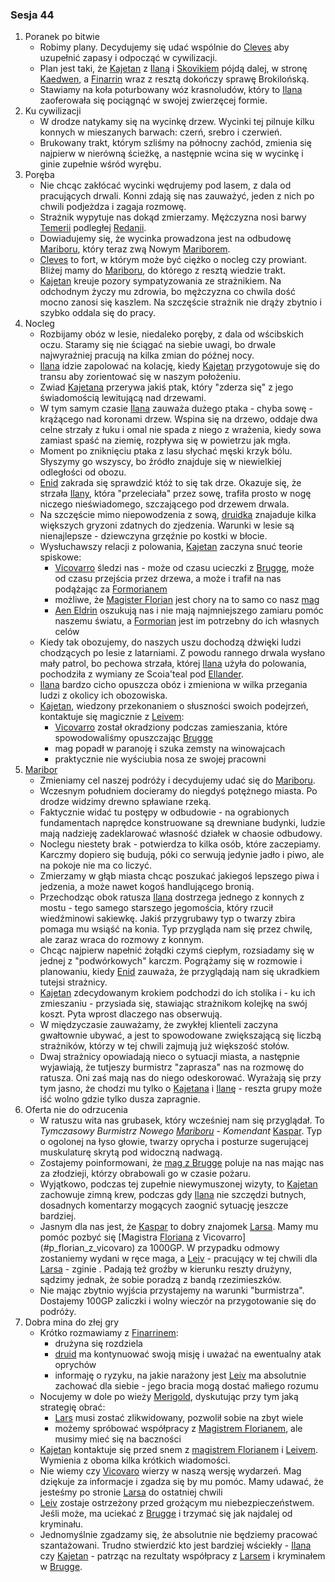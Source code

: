 ### Sesja 44
1. Poranek po bitwie
    - Robimy plany. Decydujemy się udać wspólnie do [Cleves](#l_cleves) aby uzupełnić zapasy i odpocząć w cywilizacji.
    - Plan jest taki, że [Kajetan](#g_kajetan) z [Ilaną](#g_ilana) i [Skovikiem](#p_skovik) pójdą dalej, w stronę [Kaedwen](#l_kaedwen), a [Finarrin](#p_druid_finarrin) wraz z resztą dokończy sprawę Brokilońską.
    - Stawiamy na koła poturbowany wóz krasnoludów, który to [Ilana](#g_ilana) zaoferowała się pociągnąć w swojej zwierzęcej formie.
2. Ku cywilizacji
    - W drodze natykamy się na wycinkę drzew. Wycinki tej pilnuje kilku konnych w mieszanych barwach: czerń, srebro i czerwień.
    - Brukowany trakt, którym szliśmy na północny zachód, zmienia się najpierw w nierówną ścieżkę, a następnie wcina się w wycinkę i ginie zupełnie wśród wyrębu.
3. Poręba
    - Nie chcąc zakłócać wycinki wędrujemy pod lasem, z dala od pracujących drwali. Konni zdają się nas zauważyć, jeden z nich po chwili podjeżdza i zagaja rozmowę.
    - Strażnik wypytuje nas dokąd zmierzamy. Mężczyzna nosi barwy [Temerii](#l_temeria) podległej [Redanii](#l_redania). 
    - Dowiadujemy się, że wycinka prowadzona jest na odbudowę [Mariboru](#l_maribor), który teraz zwą Nowym [Mariborem](#l_maribor).
    - [Cleves](#l_cleves) to fort, w którym może być ciężko o nocleg czy prowiant. Bliżej mamy do [Mariboru](#l_maribor), do którego z resztą wiedzie trakt. 
    - [Kajetan](#g_kajetan) kreuje pozory sympatyzowania ze strażnikiem. Na odchodnym życzy mu zdrowia, bo mężczyzna co chwila dość mocno zanosi się kaszlem. Na szczęście strażnik nie drąży zbytnio i szybko oddala się do pracy.
4. Nocleg
    - Rozbijamy obóz w lesie, niedaleko poręby, z dala od wścibskich oczu. Staramy się nie ściągać na siebie uwagi, bo drwale najwyraźniej pracują na kilka zmian do późnej nocy.
    - [Ilana](#g_ilana) idzie zapolować na kolację, kiedy [Kajetan](#g_kajetan) przygotowuje się do transu aby zorientować się w naszym położeniu.
    - Zwiad [Kajetana](#g_kajetan) przerywa jakiś ptak, który "zderza się" z jego świadomością lewitującą nad drzewami.
    - W tym samym czasie [Ilana](#g_ilana) zauważa dużego ptaka - chyba sowę - krążącego nad koronami drzew. Wspina się na drzewo, oddaje dwa celne strzały z łuku i omal nie spada z niego z wrażenia, kiedy sowa zamiast spaść na ziemię, rozpływa się w powietrzu jak mgła.
    - Moment po zniknięciu ptaka z lasu słychać męski krzyk bólu. Słyszymy go wszyscy, bo źródło znajduje się w niewielkiej odległości od obozu. 
    - [Enid](#p_enid) zakrada się sprawdzić któż to się tak drze. Okazuje się, że strzała [Ilany](#g_ilana), która "przeleciała" przez sowę, trafiła prosto w nogę niczego nieświadomego, szczającego pod drzewem drwala.
    - Na szczęście mimo niepowodzenia z sową, [druidka](#g_ilana) znajaduje kilka większych gryzoni zdatnych do zjedzenia. Warunki w lesie są nienajlepsze - dziewczyna grzęźnie po kostki w błocie.
    - Wysłuchawszy relacji z polowania, [Kajetan](#g_kajetan) zaczyna snuć teorie spiskowe:
        - [Vicovarro](#p_florian_z_vicovaro) śledzi nas - może od czasu ucieczki z [Brugge](#l_m_brugge), może od czasu przejścia przez drzewa, a może i trafił na nas podążając za [Formorianem](#p_formorian)
        - możliwe, że [Magister Florian](#p_florian_z_vicovaro) jest chory na to samo co nasz [mag](#g_kajetan)
        - [Aen Eldrin](#r_aen_eldrin) oszukują nas i nie mają najmniejszego zamiaru pomóc naszemu światu, a [Formorian](#p_formorian) jest im potrzebny do ich własnych celów
    - Kiedy tak obozujemy, do naszych uszu dochodzą dźwięki ludzi chodzących po lesie z latarniami. Z powodu rannego drwala wysłano mały patrol, bo pechowa strzała, której [Ilana](#g_ilana) użyła do polowania, pochodziła z wymiany ze Scoia'teal pod [Ellander](#l_ellander).
    - [Ilana](#g_ilana) bardzo cicho opuszcza obóz i zmieniona w wilka przegania ludzi z okolicy ich obozowiska.
    - [Kajetan](#g_kajetan), wiedzony przekonaniem o słuszności swoich podejrzeń, kontaktuje się magicznie z [Leivem](#p_leiv):
        - [Vicovarro](#p_florian_z_vicovaro) został okradziony podczas zamieszania, które spowodowaliśmy opuszczając [Brugge](#l_m_brugge)
        - mag popadł w paranoję i szuka zemsty na winowajcach
        - praktycznie nie wyściubia nosa ze swojej pracowni
5. [Maribor](#l_maribor)
    - Zmieniamy cel naszej podróży i decydujemy udać się do [Mariboru](#l_maribor).
    - Wczesnym południem docieramy do niegdyś potężnego miasta. Po drodze widzimy drewno spławiane rzeką.
    - Faktycznie widać tu postępy w odbudowie - na ograbionych fundamentach naprędce konstruowane są drewniane budynki, ludzie mają nadzieję zadeklarować własność działek w chaosie odbudowy.
    - Noclegu niestety brak - potwierdza to kilka osób, które zaczepiamy. Karczmy dopiero się budują, póki co serwują jedynie jadło i piwo, ale na pokoje nie ma co liczyć.
    - Zmierzamy w głąb miasta chcąc poszukać jakiegoś lepszego piwa i jedzenia, a może nawet kogoś handlującego bronią. 
    - Przechodząc obok ratusza [Ilana](#g_ilana) dostrzega jednego z konnych z mostu - tego samego starszego jegomościa, który rzucił wiedźminowi sakiewkę. Jakiś przygrubawy typ o twarzy zbira pomaga mu wsiąść na konia. Typ przygląda nam się przez chwilę, ale zaraz wraca do rozmowy z konnym.
    - Chcąc najpierw napełnić żołądki czymś ciepłym, rozsiadamy się w jednej z "podwórkowych" karczm. Pogrążamy się w rozmowie i planowaniu, kiedy [Enid](#p_enid) zauważa, że przyglądają nam się ukradkiem tutejsi strażnicy.
    - [Kajetan](#g_kajetan) zdecydowanym krokiem podchodzi do ich stolika i - ku ich zmieszaniu - przysiada się, stawiając strażnikom kolejkę na swój koszt. Pyta wprost dlaczego nas obserwują.
    - W międzyczasie zauważamy, że zwykłej klienteli zaczyna gwałtownie ubywać, a jest to spowodowane zwiększającą się liczbą strażników, którzy w tej chwili zajmują już większość stołów.
    - Dwaj strażnicy opowiadają nieco o sytuacji miasta, a następnie wyjawiają, że tutjeszy burmistrz "zaprasza" nas na rozmowę do ratusza. Oni zaś mają nas do niego odeskorować. Wyrażają się przy tym jasno, że chodzi mu tylko o [Kajetana](#g_kajetan) i [Ilanę](#g_ilana) - reszta grupy może iść wolno gdzie tylko dusza zapragnie.
6. Oferta nie do odrzucenia
    - W ratuszu wita nas grubasek, który wcześniej nam się przyglądał. To _Tymczasowy Burmistrz Nowego [Mariboru](#l_maribor) - Komendant_ [Kaspar](#p_kaspar). Typ o ogolonej na łyso głowie, twarzy oprycha i posturze sugerującej muskulaturę skrytą pod widoczną nadwagą.
    - Zostajemy poinformowani, że [mag z Brugge](#p_florian_z_vicovaro) poluje na nas mając nas za złodzieji, którzy obrabowali go w czasie pożaru.
    - Wyjątkowo, podczas tej zupełnie niewymuszonej wizyty, to [Kajetan](#g_kajetan) zachowuje zimną krew, podczas gdy [Ilana](#g_ilana) nie szczędzi butnych, dosadnych komentarzy mogących zaognić sytuację jeszcze bardziej.
    - Jasnym dla nas jest, że [Kaspar](#p_kaspar) to dobry znajomek [Larsa](#p_lars). Mamy mu pomóc pozbyć się [Magistra [Floriana](#p_florian_z_vicovaro) z Vicovarro](#p_florian_z_vicovaro) za 1000GP. W przypadku odmowy zostaniemy wydani w ręce maga, a [Leiv](#p_leiv) - pracujący w tej chwili dla [Larsa](#p_lars) - zginie . Padają też groźby w kierunku reszty drużyny, sądzimy jednak, że sobie poradzą z bandą rzezimieszków.
    - Nie mając zbytnio wyjścia przystajemy na warunki "burmistrza". Dostajemy 100GP zaliczki i wolny wieczór na przygotowanie się do podróży.
7. Dobra mina do złej gry
    - Krótko rozmawiamy z [Finarrinem](#p_druid_finarrin):
        - drużyna się rozdziela
        - [druid](#p_druid_finarrin) ma kontynuować swoją misję i uważać na ewentualny atak oprychów
        - informaję o ryzyku, na jakie narażony jest [Leiv](#p_leiv) ma absolutnie zachować dla siebie - jego bracia mogą dostać małiego rozumu
    - Nocujemy w dole po wieży [Merigold](#p_triss_merigold), dyskutując przy tym jaką strategię obrać:
        - [Lars](#p_lars) musi zostać zlikwidowany, pozwolił sobie na zbyt wiele
        - możemy spróbować współpracy z [Magistrem Florianem](#p_florian_z_vicovaro), ale musimy mieć się na baczności
    - [Kajetan](#g_kajetan) kontaktuje się przed snem z [magistrem Florianem](#p_florian_z_vicovaro) i [Leivem](#p_leiv). Wymienia z oboma kilka krótkich wiadomości.
    - Nie wiemy czy [Vicovaro](#p_florian_z_vicovaro) wierzy w naszą wersję wydarzeń. Mag dziękuje za informacje i zgadza się by mu pomóc. Mamy udawać, że jesteśmy po stronie [Larsa](#p_lars) do ostatniej chwili
    - [Leiv](#p_leiv) zostaje ostrzeżony przed grożącym mu niebezpieczeństwem. Jeśli może, ma uciekać z [Brugge](#l_brugge) i trzymać się jak najdalej od kryminału.
    - Jednomyślnie zgadzamy się, że absolutnie nie będziemy pracować szantażowani. Trudno stwierdzić kto jest bardziej wściekły - [Ilana](#g_ilana) czy [Kajetan](#g_kajetan) - patrząc na rezultaty współpracy z [Larsem](#p_lars) i kryminałem w [Brugge](#l_brugge).
        
    